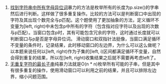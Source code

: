 1. [找到字符串中所有字母异位词](https://leetcode.cn/problems/find-all-anagrams-in-a-string/description/?envType=study-plan-v2&envId=top-100-liked)暴力的方法是枚举所有的长度为p.size()的字串然后进行判断。这样做了很多重复操作。比较的方法可以是判断窗口中出现的字符及其出现个数完全与p匹配。这个题使用了更加抽象的方法，定义循环不变量为[left, right)中未包含p中所有的字符（包含指对应字符以及出现的次数与p匹配）。当窗口包含p时，其有可能包含冗余的字符，这时通过长度就可以判断窗口与p是否是字母异位词。
   滑动窗口和双指针法挺像，当窗口满足循环不变量的条件时，记录结果，此时移动窗口的左边界，为什么可以这么做呢？以本题来说任何以[left, right)作为子集的[left, i)区间都满足循环不变量，自然会得到重复的结果，所以在[left, right)收集结果之后就不需要再考虑left了。
2. [无重复字符的最长子串](https://leetcode.cn/problems/longest-substring-without-repeating-characters/description/?envType=study-plan-v2&envId=top-100-liked)纯暴力法就是O(n * n)枚举所有可能的子串，但是其中有很多重复的操作，使用滑动窗口可以利用之前的结果，并且可以排除左边界，缩小问题范围。
